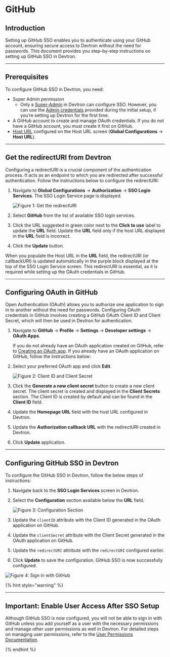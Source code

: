 # GitHub

## Introduction

Setting up GitHub SSO enables you to authenticate using your GitHub account, ensuring secure access to Devtron without the need for passwords. This document provides you step-by-step instructions on setting up GitHub SSO in Devtron.

---

## Prerequisites

To configure GitHub SSO in Devtron, you need:

* Super Admin permission
    * Only a [Super-Admin](../user-access.md) in Devtron can configure SSO. However, you can use the [Admin credentials](../../../../setup/install/install-devtron-with-cicd.md) provided during the initial setup, if you’re setting up Devtron for the first time.
* A GitHub account to create and manage OAuth credentials. If you do not have a GitHub account, you must create it first on GitHub.
* [Host URL](../../host-url.md) configured on the Host URL screen (**Global Configurations** → **Host URL**).

---

## Get the redirectURI from Devtron

Configuring a redirectURI is a crucial component of the authentication process. It acts as an endpoint to which you are redirected after successful authentication. Follow the instructions below to configure the redirectURI:

1. Navigate to **Global Configurations** → **Authorization** → **SSO Login Services**. The SSO Login Service page is displayed.

    ![Figure 1: Get the redirectURI](https://devtron-public-asset.s3.us-east-2.amazonaws.com/images/global-configurations/sso-login-service/github/sso-login-services-2.jpg)

2. Select **GitHub** from the list of available SSO login services.

3. Click the URL suggested in green color next to the **Click to use** label to update the **URL** field. Update the **URL** field only if the host URL displayed in the **URL** field is incorrect.

4. Click the **Update** button.

When you populate the Host URL in the **URL** field, the redirectURI (or callbackURI) is updated automatically in the purple block displayed at the top of the SSO Login Service screen. This redirectURI is essential, as it is required while setting up the OAuth credentials in GitHub.

---

## Configuring OAuth in GitHub

Open Authentication (OAuth) allows you to authorize one application to sign in to another without the need for passwords. Configuring OAuth credentials in GitHub involves creating a GitHub OAuth Client ID and Client Secret, which will then be used in Devtron for authentication.

1. Navigate to **GitHub** → **Profile** → **Settings** → **Developer settings** → **OAuth Apps**. 
    
    If you do not already have an OAuth application created on GitHub, refer to [Creating an OAuth app](https://docs.github.com/en/apps/oauth-apps/building-oauth-apps/creating-an-oauth-app). If you already have an OAuth application on GitHub, follow the instructions below:

2. Select your preferred OAuth app and click **Edit**.

    ![Figure 2: Client ID and Client Secret](https://devtron-public-asset.s3.us-east-2.amazonaws.com/images/global-configurations/sso-login-service/github/oauth-application.jpg)

3. Click the **Generate a new client secret** button to create a new client secret. The client secret is created and displayed in the **Client Secrets** section. The Client ID is created by default and can be found in the **Client ID** field.

4. Update the **Homepage URL** field with the host URL configured in Devtron.

5. Update the **Authorization callback URL** with the redirectURI created in Devtron.

6. Click **Update** application.

---

## Configuring GitHub SSO in Devtron

To configure the GitHub SSO in Devtron, follow the below steps of instructions:

1. Navigate back to the **SSO Login Services** screen in Devtron.

2. Select the **Configuration** section available below the **URL** field.

    ![Figure 3: Configuration Section](https://devtron-public-asset.s3.us-east-2.amazonaws.com/images/global-configurations/sso-login-service/github/configuration-section-2.jpg)

3. Update the `clientID` attribute with the Client ID generated in the OAuth application on GitHub.

4. Update the `clientSecret` attribute with the Client Secret generated in the OAuth application on GitHub.

5. Update the `redirectURI` attribute with the `redirectURI` configured earlier.

6. Click **Update** to save the configuration. GitHub SSO is now successfully configured.

![Figure 4: Sign in with GitHub](https://devtron-public-asset.s3.us-east-2.amazonaws.com/images/global-configurations/sso-login-service/github/github-sso-final.gif)

{% hint style="warning" %}

---

## Important: Enable User Access After SSO Setup

Although GitHub SSO is now configured, you will not be able to sign in with GitHub unless you add yourself as a user with the necessary permissions and manage other user permissions as well in Devtron. For detailed steps on managing user permissions, refer to the [User Permissions Documentation](../user-access.md).

{% endhint %}